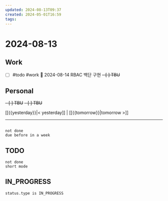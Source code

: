 ```yaml
---
updated: 2024-08-13T09:37
created: 2024-05-01T16:59
tags: 
---
```


# 2024-08-13  

## Work

- [ ] #todo #work 📅 2024-08-14 RBAC 백단 구현
<del>- [ ] TBU  </del>

## Personal

<del>- [ ] TBU</del>
<del>- [ ] TBU</del>


  
  
[[{{yesterday}}|< yesterday]] | [[{{tomorrow}}|tomorrow >]]  
  
---  

```tasks

not done
due before in a week
```



## TODO
```tasks  
not done  
short mode  
```

## IN_PROGRESS
```tasks  
status.type is IN_PROGRESS
```

